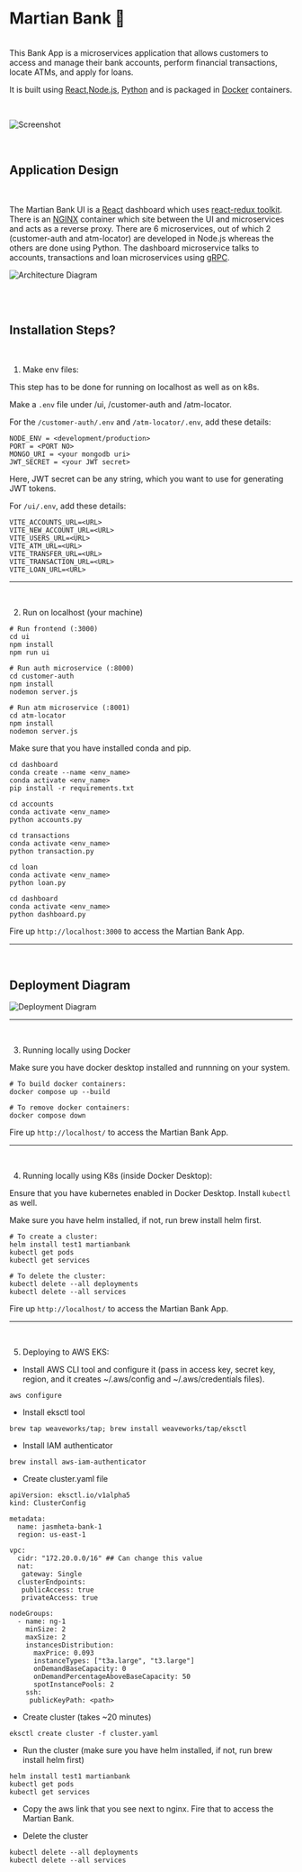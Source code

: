 # Martian Bank 🚀

<br />
This Bank App is a microservices application that allows customers to access and manage their bank accounts, perform financial transactions, locate ATMs, and apply for loans.

It is built using [React](https://react.dev/),[Node.js](https://nodejs.org/en/about), [Python](https://flask.palletsprojects.com/en/2.3.x/) and is packaged in [Docker](https://www.docker.com/) containers.

<br />

![Screenshot](https://drive.google.com/uc?export=view&id=1BmbbL5GJyHRBCkUYH91K8GaJJxtiNz_q)


<br />

## Application Design

<br />

The Martian Bank UI is a [React](https://react.dev/) dashboard which uses [react-redux toolkit](https://redux-toolkit.js.org/). There is an [NGINX](https://www.nginx.com/) container which site between the UI and microservices and acts as a reverse proxy. There are 6 microservices, out of which 2 (customer-auth and atm-locator) are developed in Node.js whereas the others are done using Python. The dashboard microservice talks to accounts, transactions and loan microservices using [gRPC](https://grpc.io/).  

![Architecture Diagram](https://drive.google.com/uc?export=view&id=11wVBfu2FNnhEWACRv63rq1XvnUWQQO4-)

<br />
<br />

## Installation Steps?

<br />

1. Make env files:

This step has to be done for running on localhost as well as on k8s. 

Make a `.env` file under /ui, /customer-auth and /atm-locator.

For the `/customer-auth/.env` and `/atm-locator/.env`, add these details:

```
NODE_ENV = <development/production>
PORT = <PORT NO>
MONGO_URI = <your mongodb uri>
JWT_SECRET = <your JWT secret>
```
Here, JWT secret can be any string, which you want to use for generating JWT tokens.


For `/ui/.env`, add these details:

```
VITE_ACCOUNTS_URL=<URL>
VITE_NEW_ACCOUNT_URL=<URL>
VITE_USERS_URL=<URL>
VITE_ATM_URL=<URL>
VITE_TRANSFER_URL=<URL>
VITE_TRANSACTION_URL=<URL>
VITE_LOAN_URL=<URL>
```

---
<br />

2. Run on localhost (your machine)

```
# Run frontend (:3000)
cd ui
npm install
npm run ui
```

```
# Run auth microservice (:8000)
cd customer-auth
npm install
nodemon server.js
```

```
# Run atm microservice (:8001)
cd atm-locator
npm install
nodemon server.js
```

Make sure that you have installed conda and pip.
```
cd dashboard
conda create --name <env_name>
conda activate <env_name>
pip install -r requirements.txt
```

```
cd accounts
conda activate <env_name>
python accounts.py
```

```
cd transactions
conda activate <env_name>
python transaction.py
```

```
cd loan
conda activate <env_name>
python loan.py
```

```
cd dashboard
conda activate <env_name>
python dashboard.py
```

Fire up `http://localhost:3000` to access the Martian Bank App.

---
<br />

## Deployment Diagram

![Deployment Diagram](https://drive.google.com/uc?export=view&id=1fVyWct-WydBdaYkZniQxKDn_XQIUxiR6)

---
<br />

3. Running locally using Docker 

Make sure you have docker desktop installed and runnning on your system.

```
# To build docker containers:
docker compose up --build 

# To remove docker containers:
docker compose down
```
Fire up `http://localhost/` to access the Martian Bank App.

---
<br />

4. Running locally using K8s (inside Docker Desktop):

Ensure that you have kubernetes enabled in Docker Desktop. Install `kubectl` as well.

Make sure you have helm installed, if not, run brew install helm first.

```
# To create a cluster:
helm install test1 martianbank
kubectl get pods
kubectl get services

# To delete the cluster:
kubectl delete --all deployments
kubectl delete --all services
```
Fire up `http://localhost/` to access the Martian Bank App.

--- 
<br />

5. Deploying to AWS EKS:

- Install AWS CLI tool and configure it (pass in access key, secret key, region, and it creates ~/.aws/config and ~/.aws/credentials files).
```
aws configure
```

- Install eksctl tool
```
brew tap weaveworks/tap; brew install weaveworks/tap/eksctl
```

- Install IAM authenticator
```
brew install aws-iam-authenticator
```

- Create cluster.yaml file
```
apiVersion: eksctl.io/v1alpha5 
kind: ClusterConfig 
  
metadata: 
  name: jasmheta-bank-1 
  region: us-east-1 
  
vpc: 
  cidr: "172.20.0.0/16" ## Can change this value 
  nat: 
   gateway: Single 
  clusterEndpoints: 
   publicAccess: true 
   privateAccess: true 
  
nodeGroups: 
  - name: ng-1 
    minSize: 2 
    maxSize: 2 
    instancesDistribution: 
      maxPrice: 0.093 
      instanceTypes: ["t3a.large", "t3.large"] 
      onDemandBaseCapacity: 0 
      onDemandPercentageAboveBaseCapacity: 50 
      spotInstancePools: 2 
    ssh: 
     publicKeyPath: <path> 
```

- Create cluster (takes ~20 minutes)
```
eksctl create cluster -f cluster.yaml
```

- Run the cluster (make sure you have helm installed, if not, run brew install helm first)
```
helm install test1 martianbank 
kubectl get pods
kubectl get services
```

- Copy the aws link that you see next to nginx. Fire that to access the Martian Bank.

- Delete the cluster
```
kubectl delete --all deployments
kubectl delete --all services
```

<!-- ---

### API Documentation

Postman Documentation: https://documenter.getpostman.com/view/10335120/2s93z5A5NP
(for customer-auth and atm microservice) -->